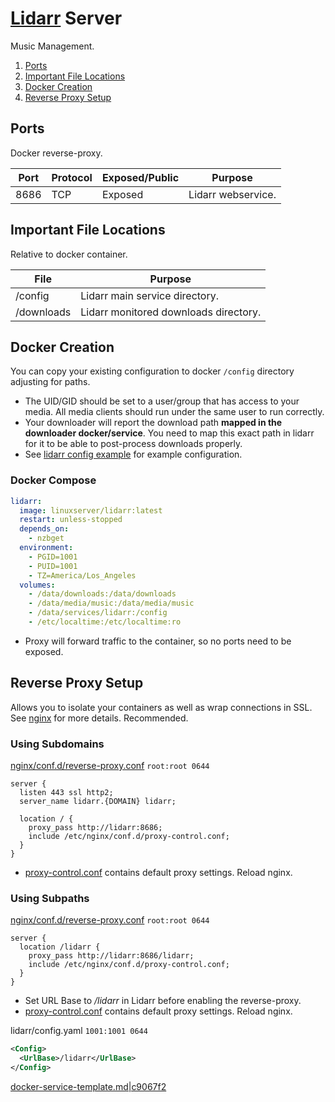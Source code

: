 [Lidarr][ef] Server
===================
Music Management.

1. [Ports](#ports)
1. [Important File Locations](#important-file-locations)
1. [Docker Creation](#docker-creation)
1. [Reverse Proxy Setup](#reverse-proxy-setup)

Ports
-----
Docker reverse-proxy.

| Port | Protocol | Exposed/Public | Purpose            |
|------|----------|----------------|--------------------|
| 8686 | TCP      | Exposed        | Lidarr webservice. |

Important File Locations
------------------------
Relative to docker container.

| File       | Purpose                               |
|------------|---------------------------------------|
| /config    | Lidarr main service directory.        |
| /downloads | Lidarr monitored downloads directory. |

Docker Creation
---------------
You can copy your existing configuration to docker `/config` directory
adjusting for paths.

* The UID/GID should be set to a user/group that has access to your media. All
  media clients should run under the same user to run correctly.
* Your downloader will report the download path **mapped in the downloader
  docker/service**. You need to map this exact path in lidarr for it to be able
  to post-process downloads properly.
* See [lidarr config example][id] for example configuration.

### Docker Compose
```yaml
lidarr:
  image: linuxserver/lidarr:latest
  restart: unless-stopped
  depends_on:
    - nzbget
  environment:
    - PGID=1001
    - PUID=1001
    - TZ=America/Los_Angeles
  volumes:
    - /data/downloads:/data/downloads
    - /data/media/music:/data/media/music
    - /data/services/lidarr:/config
    - /etc/localtime:/etc/localtime:ro
```
* Proxy will forward traffic to the container, so no ports need to be exposed.

Reverse Proxy Setup
-------------------
Allows you to isolate your containers as well as wrap connections in SSL. See
[nginx][ref8d] for more details. Recommended.

### Using Subdomains
[nginx/conf.d/reverse-proxy.conf][je] `root:root 0644`
```nginx
server {
  listen 443 ssl http2;
  server_name lidarr.{DOMAIN} lidarr;

  location / {
    proxy_pass http://lidarr:8686;
    include /etc/nginx/conf.d/proxy-control.conf;
  }
}
```
* [proxy-control.conf][refci] contains default proxy settings. Reload nginx.

### Using Subpaths
[nginx/conf.d/reverse-proxy.conf][je] `root:root 0644`
```nginx
server {
  location /lidarr {
    proxy_pass http://lidarr:8686/lidarr;
    include /etc/nginx/conf.d/proxy-control.conf;
  }
}
```
* Set URL Base to _/lidarr_ in Lidarr before enabling the reverse-proxy.
* [proxy-control.conf][refci] contains default proxy settings. Reload nginx.

lidarr/config.yaml `1001:1001 0644`
```xml
<Config>
  <UrlBase>/lidarr</UrlBase>
</Config>
```

[docker-service-template.md|c9067f2][XX]

[ef]: https://hub.docker.com/r/linuxserver/lidarr/
[id]: lidarr.config.md
[je]: https://gist.github.com/IronicBadger/362c408d1f2c27a0503cb9252b508140#file-bash_aliases
[XX]: https://github.com/r-pufky/docs/blob/c9067f2bc3d0aeb0f2915e63f8cd9515c00640a2/services/docker-service-template.md

[refci]: ../nginx/proxy-control.conf
[ref8d]: ../nginx/README.md